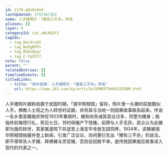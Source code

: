 ```yaml
---
id: 1178-g8n0zbm4
lastUpdated: 1757167353
name: 人手猪照片・「猪有三不杀」传闻
aliases: []
layer: 6
categoryId: cat_uWLHUZtI
tagIds:
  - tag_WvL9rxXI
  - tag_NvOgRPPx
  - tag_M5OxQGqr
  - tag_C-tqCEt7
nsfw: false
parent: ""
relatedEntries: []
timelineEvents: []
titledLinks:
  - title: "相关链接: 人手猪照片・「猪有三不杀」传闻"
    url: https://www.163.com/dy/article/GRMEET940552EUBM.html
---
```


人手猪照片据称拍摄于民国时期，「镜华照相馆」留存，照片里一头猪的前肢酷似人手。佛教人士视之为人转世的证据，并将其与当地一则因果故事联系起来。传说一名乡里恶霸施庆钟在1923年重病时，被和尚告诫其恶业过多，将堕为猪身；施临终前悔悟行礼，死后七日，邻村母猪产下怪猪，前蹄与人手无异。民众认为此猪即为施的转世，其家属遂购下并送至上海宝华寺放生园饲养。1934年，该猪被镜华照相馆拍摄并登上新闻，引发广泛议论，坊间更衍生出「猪有三不杀」的说法，即不得宰杀人手猪、拜佛猪与灵官猪，否则会招致不幸。是传统因果报应故事进入现代的代表之一。